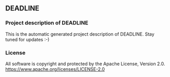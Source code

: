 ## DEADLINE

### Project description of DEADLINE

This is the automatic generated project description of DEADLINE. Stay tuned for updates :-)

### License

All software is copyright and protected by the Apache License, Version 2.0.
https://www.apache.org/licenses/LICENSE-2.0